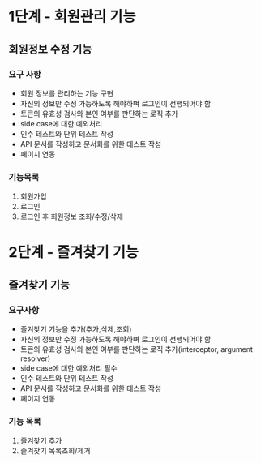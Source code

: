 # 1단계 - 회원관리 기능
## 회원정보 수정 기능
### 요구 사항
- 회원 정보를 관리하는 기능 구현
- 자신의 정보만 수정 가능하도록 해야하며 로그인이 선행되어야 함
- 토큰의 유효성 검사와 본인 여부를 판단하는 로직 추가
- side case에 대한 예외처리
- 인수 테스트와 단위 테스트 작성
- API 문서를 작성하고 문서화를 위한 테스트 작성
- 페이지 연동

### 기능목록
1. 회원가입
2. 로그인
3. 로그인 후 회원정보 조회/수정/삭제

# 2단계 - 즐겨찾기 기능
## 즐겨찾기 기능
### 요구사항
- 즐겨찾기 기능을 추가(추가,삭제,조회)
- 자신의 정보만 수정 가능하도록 해야하며 로그인이 선행되어야 함
- 토큰의 유효성 검사와 본인 여부를 판단하는 로직 추가(interceptor, argument resolver)
- side case에 대한 예외처리 필수
- 인수 테스트와 단위 테스트 작성
- API 문서를 작성하고 문서화를 위한 테스트 작성
- 페이지 연동
### 기능 목록
1. 즐겨찾기 추가
2. 즐겨찾기 목록조회/제거